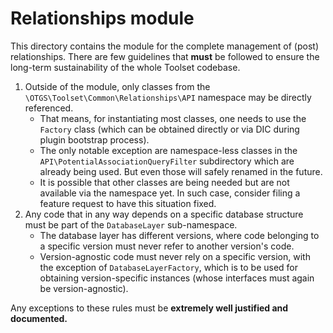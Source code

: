 # Relationships module

This directory contains the module for the complete management of (post) relationships. There are few guidelines
that **must** be followed to ensure the long-term sustainability of the whole Toolset codebase.

1. Outside of the module, only classes from the `\OTGS\Toolset\Common\Relationships\API` namespace may be directly referenced.
    - That means, for instantiating most classes, one needs to use the `Factory` class (which can be obtained directly
      or via DIC during plugin bootstrap process).
    - The only notable exception are namespace-less classes in the `API\PotentialAssociationQueryFilter` subdirectory
      which are already being used. But even those will safely renamed in the future.
    - It is possible that other classes are being needed but are not available via the namespace yet. In such case,
      consider filing a feature request to have this situation fixed.
2. Any code that in any way depends on a specific database structure must be part of the `DatabaseLayer` sub-namespace.
    - The database layer has different versions, where code belonging to a specific version must never refer to another
      version's code.
    - Version-agnostic code must never rely on a specific version, with the exception of `DatabaseLayerFactory`, which
      is to be used for obtaining version-specific instances (whose interfaces must again be version-agnostic).

Any exceptions to these rules must be **extremely well justified and documented.**
